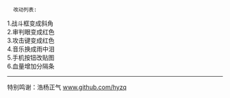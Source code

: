      改动列表:  
  1.战斗框变成斜角                         
  2.审判眼变成红色                         
  3.攻击键变成红色                         
  4.音乐换成雨中泪                         
  5.手机按钮改贴图                         
  6.血量增加分隔条                         
___________________
  特别鸣谢：浩杨正气
www.github.com/hyzq

